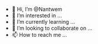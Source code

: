 - 👋 Hi, I’m @Nantwem
- 👀 I’m interested in ...
- 🌱 I’m currently learning ...
- 💞️ I’m looking to collaborate on ...
- 📫 How to reach me ...

<!---
Nantwem/Nantwem is a ✨ special ✨ repository because its `README.md` (this file) appears on your GitHub profile.
You can click the Preview link to take a look at your changes.
--->
